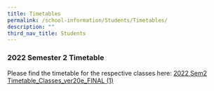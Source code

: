 ```yaml
---
title: Timetables
permalink: /school-information/Students/Timetables/
description: ""
third_nav_title: Students
---
```

### 2022 Semester 2 Timetable

Please find the timetable for the respective classes here: [2022 Sem2 Timetable\_Classes\_ver20e\_FINAL (1)](/files/Timetables/2022-Sem2-Timetable_Classes_ver20e_FINAL-1.pdf)